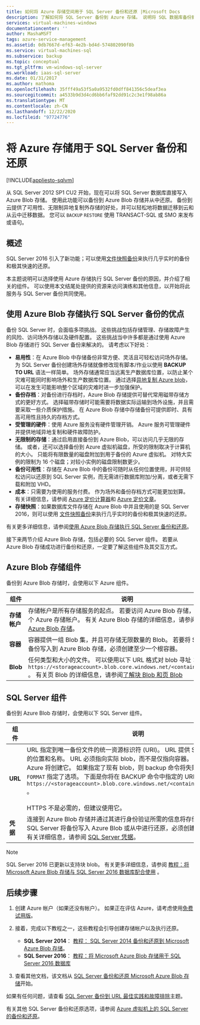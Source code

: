 ```yaml
---
title: 如何将 Azure 存储空间用于 SQL Server 备份和还原 |Microsoft Docs
description: 了解如何将 SQL Server 备份到 Azure 存储。 说明将 SQL 数据库备份到 Azure 存储的好处。
services: virtual-machines-windows
documentationcenter: ''
author: MashaMSFT
tags: azure-service-management
ms.assetid: 0db7667d-ef63-4e2b-bd4d-574802090f8b
ms.service: virtual-machines-sql
ms.subservice: backup
ms.topic: conceptual
ms.tgt_pltfrm: vm-windows-sql-server
ms.workload: iaas-sql-server
ms.date: 01/31/2017
ms.author: mathoma
ms.openlocfilehash: 35fff49a53f5a0a9532fd0dff841356c5deaf3ea
ms.sourcegitcommit: a4533b9d3d4cd6bb6faf92dd91c2c3e1f98ab86a
ms.translationtype: MT
ms.contentlocale: zh-CN
ms.lasthandoff: 12/22/2020
ms.locfileid: "97724776"
---
```

# <a name="use-azure-storage-for-sql-server-backup-and-restore"></a>将 Azure 存储用于 SQL Server 备份和还原
[!INCLUDE[appliesto-sqlvm](../../includes/appliesto-sqlvm.md)]

从 SQL Server 2012 SP1 CU2 开始，现在可以将 SQL Server 数据库直接写入 Azure Blob 存储。 使用此功能可以备份到 Azure Blob 存储并从中还原。 备份到云提供了可用性、无限制异地复制外存储的好处，并可以轻松地将数据迁移到云和从云中迁移数据。 您可以 `BACKUP` `RESTORE` 使用 TRANSACT-SQL 或 SMO 来发布或语句。

## <a name="overview"></a>概述
SQL Server 2016 引入了新功能；可以使用[文件快照备份](/sql/relational-databases/backup-restore/file-snapshot-backups-for-database-files-in-azure)来执行几乎实时的备份和极其快速的还原。

本主题说明可以选择使用 Azure 存储执行 SQL Server 备份的原因，并介绍了相关的组件。 可以使用本文结尾处提供的资源来访问演练和其他信息，以开始将此服务与 SQL Server 备份共同使用。

## <a name="benefits-of-using-azure-blob-storage-for-sql-server-backups"></a>使用 Azure Blob 存储执行 SQL Server 备份的优点
备份 SQL Server 时，会面临多项挑战。 这些挑战包括存储管理、存储故障产生的风险、访问场外存储以及硬件配置。 这些挑战当中许多都是通过使用 Azure Blob 存储进行 SQL Server 备份来解决的。 请考虑以下好处：

* **易用性**：在 Azure Blob 中存储备份非常方便、灵活且可轻松访问场外存储。 为 SQL Server 备份创建场外存储就像修改现有脚本/作业以使用 **BACKUP TO URL** 语法一样简单。 场外存储通常应当远离生产数据库位置，以防止某个灾难可能同时影响场外和生产数据库位置。 通过选择[异地复制 Azure blob](../../../storage/common/storage-redundancy.md)，可以在发生可能影响整个区域的灾难时进一步加强保护。
* **备份存档**：对备份进行存档时，Azure Blob 存储提供可替代常用磁带存储方式的更好方式。 选择磁带存储时可能需要将数据实际运输到场外设施，并且需要采取一些介质保护措施。 在 Azure Blob 存储中存储备份可提供即时、具有高可用性且持久的存档方式。
* **受管理的硬件**：使用 Azure 服务没有硬件管理开销。 Azure 服务可管理硬件并提供地域异地复制和硬件故障防护。
* **无限制的存储**：通过启用直接备份到 Azure Blob，可以访问几乎无限的存储。 或者，还可以选择备份到 Azure 虚拟机磁盘，所受的限制取决于计算机的大小。 只能将有限数量的磁盘附加到用于备份的 Azure 虚拟机。 对特大实例的限制为 16 个磁盘；对较小实例的磁盘限制数更少。
* **备份可用性**：存储在 Azure Blob 中的备份可随时从任何位置使用，并可供轻松访问以还原到 SQL Server 实例，而无需进行数据库附加/分离，或者无需下载和附加 VHD。
* **成本**：只需要为使用的服务付费。 作为场外和备份存档方式可能更加划算。 有关详细信息，请参阅 [Azure 定价计算器](https://go.microsoft.com/fwlink/?LinkId=277060 "定价计算器")和 [Azure 定价文章](https://go.microsoft.com/fwlink/?LinkId=277059 "定价文章")。
* **存储快照**：如果数据库文件存储在 Azure Blob 中并且使用的是 SQL Server 2016，则可以使用 [文件快照备份](/sql/relational-databases/backup-restore/file-snapshot-backups-for-database-files-in-azure)来执行几乎实时的备份和极其快速的还原。

有关更多详细信息，请参阅[使用 Azure Blob 存储执行 SQL Server 备份和还原](/sql/relational-databases/backup-restore/sql-server-backup-and-restore-with-microsoft-azure-blob-storage-service)。

接下来两节介绍 Azure Blob 存储，包括必要的 SQL Server 组件。 若要从 Azure Blob 存储成功进行备份和还原，一定要了解这些组件及其交互方式。

## <a name="azure-blob-storage-components"></a>Azure Blob 存储组件
备份到 Azure Blob 存储时，会使用以下 Azure 组件。

| 组件 | 说明 |
| --- | --- |
| **存储帐户** |存储帐户是所有存储服务的起点。 若要访问 Azure Blob 存储，请先创建一个 Azure 存储帐户。 有关 Azure Blob 存储的详细信息，请参阅[如何使用 Azure Blob 存储](https://azure.microsoft.com/develop/net/how-to-guides/blob-storage/)。 |
| **容器** |容器提供一组 Blob 集，并且可存储无限数量的 Blob。 若要将 SQL Server 备份写入到 Azure Blob 存储，必须创建至少一个根容器。 |
| **Blob** |任何类型和大小的文件。 可以使用以下 URL 格式对 blob 寻址： `https://<storageaccount>.blob.core.windows.net/<container>/<blob>` 。 有关页 Blob 的详细信息，请参阅[了解块 Blob 和页 Blob](/rest/api/storageservices/Understanding-Block-Blobs--Append-Blobs--and-Page-Blobs) |

## <a name="sql-server-components"></a>SQL Server 组件
备份到 Azure Blob 存储时，会使用以下 SQL Server 组件。

| 组件 | 说明 |
| --- | --- |
| **URL** |URL 指定到唯一备份文件的统一资源标识符 (URI)。 URL 提供 SQL Server 备份文件的位置和名称。 URL 必须指向实际 blob，而不是仅指向容器。 如果 blob 不存在，Azure 将创建它。 如果指定了现有 blob，则 backup 命令将失败，除非 `WITH FORMAT` 指定了选项。 下面是你将在 BACKUP 命令中指定的 URL 的示例： `https://<storageaccount>.blob.core.windows.net/<container>/<FILENAME.bak>` 。<br><br> HTTPS 不是必需的，但建议使用它。 |
| **凭据** |连接到 Azure Blob 存储并通过其进行身份验证所需的信息将存储为凭据。 为了使 SQL Server 将备份写入 Azure Blob 或从中进行还原，必须创建 SQL Server 凭据。 有关详细信息，请参阅 [SQL Server 凭据](/sql/t-sql/statements/create-credential-transact-sql)。 |

> [!NOTE]
> SQL Server 2016 已更新以支持块 blob。 有关更多详细信息，请参阅 [教程：将 Microsoft Azure Blob 存储与 SQL Server 2016 数据库配合使用](/sql/relational-databases/tutorial-use-azure-blob-storage-service-with-sql-server-2016) 。
> 

## <a name="next-steps"></a>后续步骤

1. 创建 Azure 帐户（如果还没有帐户）。 如果正在评估 Azure，请考虑使用[免费试用版](https://azure.microsoft.com/free/)。
2. 接着，完成以下教程之一，这些教程会引导创建存储帐户以及执行还原。
   
   * **SQL Server 2014**： [教程： SQL Server 2014 备份和还原到 Microsoft Azure Blob 存储](/previous-versions/sql/2014/relational-databases/backup-restore/sql-server-backup-to-url)。
   * **SQL Server 2016**： [教程：将 Microsoft Azure Blob 存储用于 SQL Server 2016 数据库](/sql/relational-databases/tutorial-use-azure-blob-storage-service-with-sql-server-2016)
3. 查看其他文档，该文档从 [SQL Server 备份和还原 Microsoft Azure Blob 存储](/sql/relational-databases/backup-restore/sql-server-backup-and-restore-with-microsoft-azure-blob-storage-service)开始。

如果有任何问题，请查看 [SQL Server 备份到 URL 最佳实践和故障排除](/sql/relational-databases/backup-restore/sql-server-backup-to-url-best-practices-and-troubleshooting)主题。

有关其他 SQL Server 备份和还原选项，请参阅 [Azure 虚拟机上的 SQL Server 的备份和还原](backup-restore.md)。